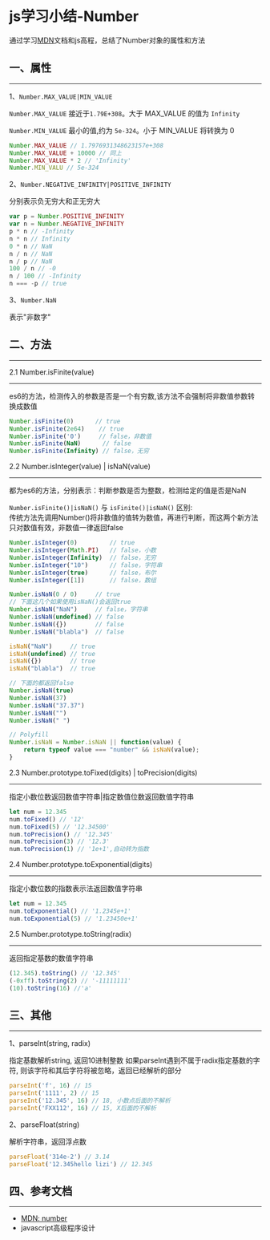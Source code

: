 <!-- 2017/5/31  -->

# js学习小结-Number

通过学习[MDN](https://developer.mozilla.org/zh-CN/docs/Web/JavaScript/Reference/Global_Objects/Number)文档和js高程，总结了Number对象的属性和方法

## 一、属性

---

1、`Number.MAX_VALUE|MIN_VALUE`

`Number.MAX_VALUE` 接近于`1.79E+308`。大于 MAX_VALUE 的值为 `Infinity`

`Number.MIN_VALUE` 最小的值,约为 `5e-324`。小于 MIN_VALUE 将转换为 0

```javascript
Number.MAX_VALUE // 1.7976931348623157e+308
Number.MAX_VALUE + 10000 // 同上
Number.MAX_VALUE * 2 // 'Infinity'
Number.MIN_VALU // 5e-324
```

2、`Number.NEGATIVE_INFINITY|POSITIVE_INFINITY`

分别表示负无穷大和正无穷大

```javascript
var p = Number.POSITIVE_INFINITY
var n = Number.NEGATIVE_INFINITY
p * n // -Infinity
n * n // Infinity
0 * n // NaN
n / n // NaN
n / p // NaN
100 / n // -0
n / 100 // -Infinity
n === -p // true
```

3、`Number.NaN`

表示"非数字"

## 二、方法

---

2.1 Number.isFinite(value)

---

es6的方法，检测传入的参数是否是一个有穷数,该方法不会强制将非数值参数转换成数值

```javascript
Number.isFinite(0)      // true
Number.isFinite(2e64)    // true
Number.isFinite('0')     // false，非数值
Number.isFinite(NaN)      // false
Number.isFinite(Infinity) // false，无穷
```

2.2 Number.isInteger(value) | isNaN(value)

---

都为es6的方法，分别表示：判断参数是否为整数，检测给定的值是否是NaN

`Number.isFinite()|isNaN()` 与 `isFinite()|isNaN()` 区别:</br>
传统方法先调用Number()将非数值的值转为数值，再进行判断，而这两个新方法只对数值有效，非数值一律返回false

```javascript
Number.isInteger(0)         // true
Number.isInteger(Math.PI)   // false，小数
Number.isInteger(Infinity)  // false，无穷
Number.isInteger("10")      // false，字符串
Number.isInteger(true)      // false，布尔
Number.isInteger([1])       // false，数组

Number.isNaN(0 / 0)     // true
// 下面这几个如果使用isNaN()会返回true
Number.isNaN("NaN")     // false，字符串
Number.isNaN(undefined) // false
Number.isNaN({})        // false
Number.isNaN("blabla")  // false

isNaN("NaN")     // true
isNaN(undefined) // true
isNaN({})        // true
isNaN("blabla")  // true

// 下面的都返回false
Number.isNaN(true)
Number.isNaN(37)
Number.isNaN("37.37")
Number.isNaN("")
Number.isNaN(" ")
```

```javascript
// Polyfill
Number.isNaN = Number.isNaN || function(value) {
    return typeof value === "number" && isNaN(value);
}
```

2.3 Number.prototype.toFixed(digits) | toPrecision(digits)

---

指定小数位数返回数值字符串|指定数值位数返回数值字符串

```javascript
let num = 12.345
num.toFixed() // '12'
num.toFixed(5) // '12.34500'
num.toPrecision() // '12.345'
num.toPrecision(3) // '12.3'
num.toPrecision(1) // '1e+1',自动转为指数
```

2.4 Number.prototype.toExponential(digits)

---

指定小数位数的指数表示法返回数值字符串

```javascript
let num = 12.345
num.toExponential() // '1.2345e+1'
num.toExponential(5) // '1.23450e+1'
```

2.5 Number.prototype.toString(radix)

---

返回指定基数的数值字符串

```javascript
(12.345).toString() // '12.345'
(-0xff).toString(2) // '-11111111'
(10).toString(16) //'a'
```

## 三、其他

---

1、parseInt(string, radix)

指定基数解析string, 返回10进制整数
如果parseInt遇到不属于radix指定基数的字符, 则该字符和其后字符将被忽略，返回已经解析的部分

```javascript
parseInt('f', 16) // 15
parseInt('1111', 2) // 15
parseInt('12.345', 16) // 18, 小数点后面的不解析
parseInt('FXX112', 16) // 15, X后面的不解析
```

2、parseFloat(string)

解析字符串，返回浮点数

```javascript
parseFloat('314e-2') // 3.14
parseFloat('12.345hello lizi') // 12.345
```

## 四、参考文档

---

- [MDN: number](https://developer.mozilla.org/zh-CN/docs/Web/JavaScript/Reference/Global_Objects/Number)
- javascript高级程序设计
